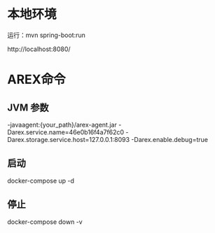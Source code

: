 # 本地环境
运行：mvn spring-boot:run

http://localhost:8080/

# AREX命令

## JVM  参数
-javaagent:{your_path}/arex-agent.jar
-Darex.service.name=46e0b16f4a7f62c0
-Darex.storage.service.host=127.0.0.1:8093
-Darex.enable.debug=true

## 启动
docker-compose up -d

## 停止
docker-compose down -v